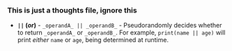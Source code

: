 ### This is just a thoughts file, ignore this

- **`||` (_or_)** - `_operandA_ || _operandB_` - Pseudorandomly decides whether to return `_operandA_` or `_operandB_`.
  For example, `print(name || age)` will print _either_ `name` or `age`, being determined at runtime.
